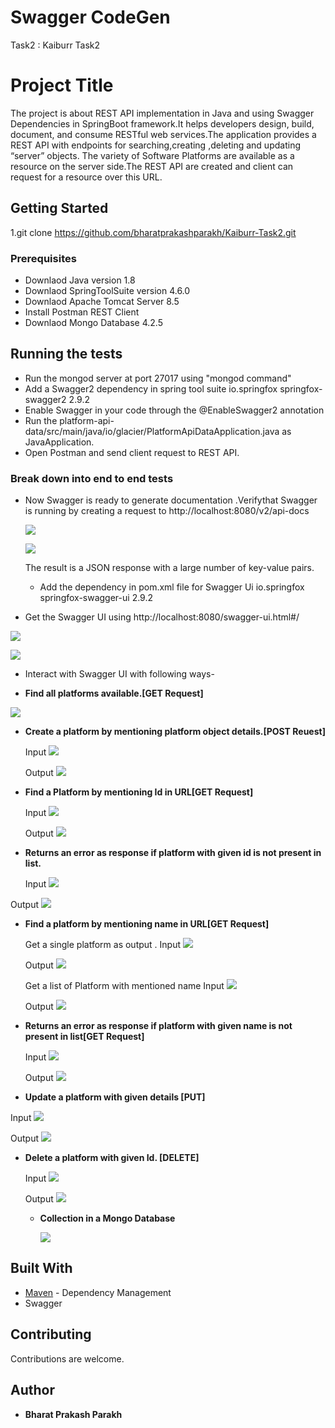 # Swagger CodeGen
Task2 : Kaiburr Task2

# Project Title

The project is about REST API implementation in Java and  using Swagger Dependencies in SpringBoot framework.It helps developers design, build, document, and consume RESTful web services.The application provides a REST API with endpoints for searching,creating ,deleting and updating “server” objects. The variety of Software Platforms are available as a resource on the server side.The REST API are created and client can request for a resource over this URL. 

## Getting Started

1.git clone https://github.com/bharatprakashparakh/Kaiburr-Task2.git

### Prerequisites

* Downlaod Java version 1.8
* Downlaod SpringToolSuite version 4.6.0
* Downlaod Apache Tomcat Server 8.5
* Install Postman REST Client
* Downlaod Mongo Database 4.2.5


## Running the tests

* Run the mongod server at port 27017 using "mongod command"
* Add a Swagger2 dependency in spring tool suite
   <dependency>
   <groupId>io.springfox</groupId>
   <artifactId>springfox-swagger2</artifactId>
   <version>2.9.2</version>
  </dependency>
* Enable Swagger in your code through the @EnableSwagger2 annotation
* Run the platform-api-data/src/main/java/io/glacier/PlatformApiDataApplication.java as JavaApplication.
* Open Postman and send client request to REST API.

### Break down into end to end tests

* Now Swagger is ready to generate documentation .Verifythat Swagger is running by creating a request to
  http://localhost:8080/v2/api-docs
  
  ![](https://github.com/bharatprakashparakh/Kaiburr-Task2/blob/master/Images/Swagger%20Outputs/apidocs1.PNG)
  
  ![](https://github.com/bharatprakashparakh/Kaiburr-Task2/blob/master/Images/Swagger%20Outputs/apidocs2.PNG)
  
  The result is a JSON response with a large number of key-value pairs.
  
  * Add the dependency in pom.xml file for Swagger Ui
     <dependency>
   <groupId>io.springfox</groupId>
   <artifactId>springfox-swagger-ui</artifactId>
   <version>2.9.2</version>
</dependency>
  
 * Get the Swagger UI using http://localhost:8080/swagger-ui.html#/
 
  ![](https://github.com/bharatprakashparakh/Kaiburr-Task2/blob/master/Images/Swagger%20Outputs/swagget-ui1.PNG)
  
  ![](https://github.com/bharatprakashparakh/Kaiburr-Task2/blob/master/Images/Swagger%20Outputs/swagger-ui2.PNG)
  
  * Interact with Swagger UI with following ways-

* **Find all platforms available.[GET Request]**

![](https://github.com/bharatprakashparakh/Kaiburr-Task2/blob/master/Images/Swagger%20Outputs/getfinal.PNG)

* **Create a platform by mentioning platform object details.[POST Reuest]**

  Input
  ![](https://github.com/bharatprakashparakh/Kaiburr-Task2/blob/master/Images/Swagger%20Outputs/post1.PNG)

  Output
  ![](https://github.com/bharatprakashparakh/Kaiburr-Task2/blob/master/Images/Swagger%20Outputs/post2.PNG)

* **Find a Platform by mentioning Id in URL[GET Request]**

  Input
  ![](https://github.com/bharatprakashparakh/Kaiburr-Task2/blob/master/Images/Swagger%20Outputs/getid1.PNG)
 
  Output
  ![](https://github.com/bharatprakashparakh/Kaiburr-Task2/blob/master/Images/Swagger%20Outputs/getid2.PNG)
  
 * **Returns an error as response if platform with given id is not present in list.**
 
   Input
  ![](https://github.com/bharatprakashparakh/Kaiburr-Task2/blob/master/Images/Swagger%20Outputs/getiderror1.PNG)
 
  Output
  ![](https://github.com/bharatprakashparakh/Kaiburr-Task2/blob/master/Images/Swagger%20Outputs/getiderror2.PNG)
  
* **Find a platform by mentioning name in URL[GET Request]**

   Get a single platform as output . 
  Input
  ![](https://github.com/bharatprakashparakh/Kaiburr-Task2/blob/master/Images/Swagger%20Outputs/getname1.PNG)
 
  Output
  ![](https://github.com/bharatprakashparakh/Kaiburr-Task2/blob/master/Images/Swagger%20Outputs/getname2.PNG)
  
  Get a list of Platform with mentioned name
  Input
  ![](https://github.com/bharatprakashparakh/Kaiburr-Task2/blob/master/Images/Swagger%20Outputs/getnamelist1.PNG)
 
  Output
  ![](https://github.com/bharatprakashparakh/Kaiburr-Task2/blob/master/Images/Swagger%20Outputs/getnamelist2.PNG)

* **Returns an error as response if platform with given name is not present in list[GET Request]**

  Input
  ![](https://github.com/bharatprakashparakh/Kaiburr-Task2/blob/master/Images/Swagger%20Outputs/getnameerror1.PNG)
 
  Output
  ![](https://github.com/bharatprakashparakh/Kaiburr-Task2/blob/master/Images/Swagger%20Outputs/getnameerror2.PNG)
 
* **Update a platform with given details [PUT]**
  
 Input
  ![](https://github.com/bharatprakashparakh/Kaiburr-Task2/blob/master/Images/Swagger%20Outputs/post1.PNG)
 
  Output
  ![](https://github.com/bharatprakashparakh/Kaiburr-Task2/blob/master/Images/Swagger%20Outputs/post2.PNG)
  
* **Delete a platform with given Id. [DELETE]**
  
  Input
  ![](https://github.com/bharatprakashparakh/Kaiburr-Task2/blob/master/Images/Swagger%20Outputs/delete1.PNG)
 
  Output
  ![](https://github.com/bharatprakashparakh/Kaiburr-Task2/blob/master/Images/Swagger%20Outputs/delete2.PNG)
  
  * **Collection in a Mongo Database**
   
     ![](https://github.com/bharatprakashparakh/Kaiburr-Task2/blob/master/Images/Swagger%20Outputs/mongod.PNG)
  

## Built With

* [Maven](https://maven.apache.org/) - Dependency Management
* Swagger


## Contributing

Contributions are welcome.

 ## Author

* **Bharat Prakash Parakh** 



